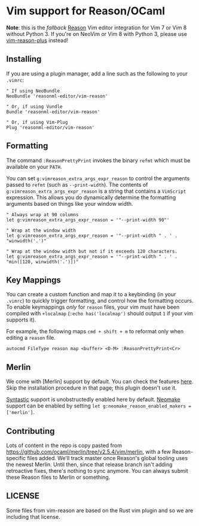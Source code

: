 # Vim support for Reason/OCaml

**Note**: this is the _fallback_ [Reason](http://reasonml.github.io/) Vim editor integration for Vim 7 or Vim 8 without Python 3. If you're on NeoVim or Vim 8 with Python 3, please use [vim-reason-plus](https://github.com/reasonml-editor/vim-reason-plus) instead!

## Installing

If you are using a plugin manager, add a line such as the following to your `.vimrc`:

```
" If using NeoBundle
NeoBundle 'reasonml-editor/vim-reason'

" Or, if using Vundle
Bundle 'reasonml-editor/vim-reason'

" Or, if using Vim-Plug
Plug 'reasonml-editor/vim-reason'
```

## Formatting

The command `:ReasonPrettyPrint` invokes the binary `refmt` which must be available on your `PATH`.

You can set `g:vimreason_extra_args_expr_reason` to control the arguments
passed to `refmt` (such as `--print-width`). The contents of
`g:vimreason_extra_args_expr_reason` is a string that contains a `VimScript`
expression. This allows you do dynamically determine the formatting arguments
based on things like your window width.

```vim
" Always wrap at 90 columns
let g:vimreason_extra_args_expr_reason = '"--print-width 90"'

" Wrap at the window width
let g:vimreason_extra_args_expr_reason = '"--print-width " . ' .  "winwidth('.')"

" Wrap at the window width but not if it exceeds 120 characters.
let g:vimreason_extra_args_expr_reason = '"--print-width " . ' .  "min([120, winwidth('.')])"
```

## Key Mappings

You can create a custom function and map it to a keybinding (in your `.vimrc`)
to quickly trigger formatting, and control how the formatting occurs. To enable
keymappings *only* for `reason` files, your vim must have been compiled with
`+localmap` (`:echo has('localmap')` should output `1` if your vim supports it).

For example, the following maps `cmd + shift + m` to reformat only when editing
a `reason` file.

```vim
autocmd FileType reason map <buffer> <D-M> :ReasonPrettyPrint<Cr>
```

## Merlin

We come with [Merlin] support by default. You can check the features [here](https://github.com/ocaml/merlin/wiki/vim-from-scratch#discovering-the-shiny-features). Skip the installation procedure in that page; this plugin doesn't use it.

[Syntastic](https://github.com/vim-syntastic/syntastic) support is unobstructedly enabled here by default. [Neomake](https://github.com/neomake/neomake) support can be enabled by setting `let g:neomake_reason_enabled_makers = ['merlin']`.


## Contributing

Lots of content in the repo is copy pasted from https://github.com/ocaml/merlin/tree/v2.5.4/vim/merlin, with a few Reason-specific files added. We'll track master once Reason's global tooling uses the newest Merlin. Until then, since that release branch isn't adding retroactive fixes, there's nothing to sync anymore. You can always submit these Reason files to Merlin or something.

## LICENSE

Some files from vim-reason are based on the Rust vim plugin and so we are including that license.
